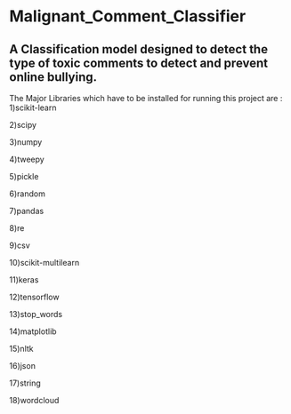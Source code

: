# Malignant_Comment_Classifier

A Classification model designed to detect the type of toxic comments to detect and prevent online bullying.
------------------------------------------------------------------------------------------------------------
The Major Libraries which have to be installed for running this project are :
1)scikit-learn

2)scipy

3)numpy

4)tweepy

5)pickle

6)random

7)pandas

8)re

9)csv

10)scikit-multilearn

11)keras

12)tensorflow

13)stop_words

14)matplotlib

15)nltk

16)json

17)string

18)wordcloud

